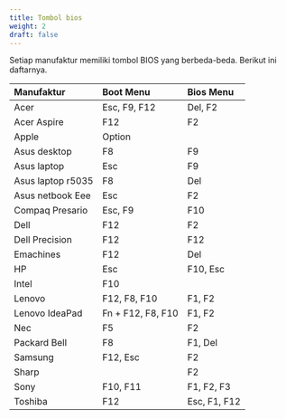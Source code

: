 ```yaml
---
title: Tombol bios
weight: 2
draft: false
---
```


Setiap manufaktur memiliki tombol BIOS yang berbeda-beda. Berikut ini daftarnya.

Manufaktur        |   Boot Menu       | Bios Menu
 :---             | :---              | :---
Acer              | Esc, F9, F12      | Del, F2
Acer Aspire       | F12               | F2
Apple             | Option            |
Asus desktop      | F8                | F9
Asus laptop       | Esc               | F9
Asus laptop r5035 | F8                | Del
Asus netbook Eee  | Esc               | F2
Compaq Presario   | Esc, F9           | F10
Dell              | F12               | F2
Dell Precision    | F12               | F12
Emachines         | F12               | Del
HP                | Esc               | F10, Esc
Intel             | F10               |
Lenovo            | F12, F8, F10      | F1, F2
Lenovo IdeaPad    | Fn + F12, F8, F10 | F1, F2
Nec               | F5                | F2
Packard Bell      | F8                | F1, Del
Samsung           | F12, Esc          | F2
Sharp             |                   | F2
Sony              | F10, F11          | F1, F2, F3
Toshiba           | F12               | Esc, F1, F12

